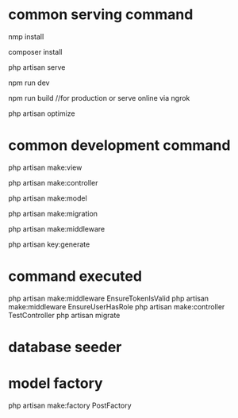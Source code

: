 # common serving command

nmp install

composer install

php artisan serve

npm run dev

npm run build //for production or serve online via ngrok

php artisan optimize


# common development command

php artisan  make:view <view-name>

php artisan make:controller <controller-name>

php artisan make:model <model-name>

php artisan make:migration <migration-name>

php artisan make:middleware <middleware-name>

php artisan key:generate

# command executed
php artisan make:middleware EnsureTokenIsValid
php artisan make:middleware EnsureUserHasRole
php artisan make:controller TestController
php artisan migrate


# database seeder


# model factory
php artisan make:factory PostFactory
